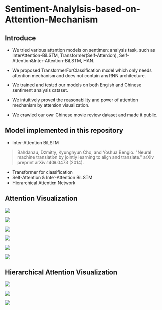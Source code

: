 # Sentiment-Analylsis-based-on-Attention-Mechanism

## Introduce

- We tried various attention models on sentiment analysis task, such as InterAttention-BiLSTM, Transformer(Self-Attention), Self-Attention&Inter-Attention-BiLSTM, HAN.

- We proposed TransformerForClassification model which only needs attention mechanism and does not contain any RNN architecture.
- We trained and tested our models on both English and Chinese sentiment analysis dataset.

- We intuitively proved the reasonability and power of attention mechanism by attention visualization.

- We crawled our own Chinese movie review dataset and made it public.

## Model implemented in this repository

- Inter-Attention BiLSTM 
> Bahdanau, Dzmitry, Kyunghyun Cho, and Yoshua Bengio. "Neural machine translation by jointly learning to align and translate." arXiv preprint arXiv:1409.0473 (2014).
- Transformer for classification
- Self-Attention & Inter-Attention BiLSTM
- Hierarchical Attention Network

## Attention Visualization

![](attention&#32;visualization/Douban/Attention-h-query-BiLSTM/Attention-h-query-BiLSTM-on-Douban-90000.png)

![](attention&#32;visualization/Douban/Attention-h-query-BiLSTM/Attention-h-query-BiLSTM-on-Douban-67.png)

![](attention&#32;visualization/Douban/Attention-h-query-BiLSTM/Attention-h-query-BiLSTM-on-Douban-51306.png)

![](attention&#32;visualization/Douban/Attention-h-query-BiLSTM/Attention-h-query-BiLSTM-on-Douban-38.png)

![](attention&#32;visualization/Yelp&#32;Polarity/Attention-h-query-BiLSTM/Attention-h-query-BiLSTM-on-Yelp-Polarity-11.png)

![](attention&#32;visualization/Yelp&#32;Polarity/Attention-h-query-BiLSTM/Attention-h-query-BiLSTM-on-Yelp-Polarity-100.png)

## Hierarchical Attention Visualization

![](attention&#32;visualization/Douban/Hierarchical/Hierarchical-Attention-Networks-on-Douban-38.png)

![](attention&#32;visualization/Douban/Hierarchical/Hierarchical-Attention-Networks-on-Douban-46.png)


![](attention&#32;visualization/Douban/Hierarchical/Hierarchical-Attention-Networks-on-Douban-67.png)

